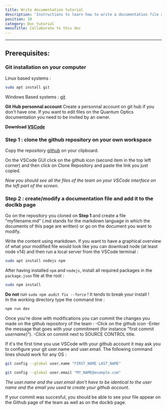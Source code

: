 ```yaml
---
title: Write documentation tutorial
description: 'Instructions to learn how to write a documentation file and share it to the whole team.'
position: 10
category: Doc tutorial
menuTitle: Collaborate to this doc
---
```


---
## Prerequisites:

### Git installation on your computer

Linux based systems :
<code-block label="Bash" active>

```bash
sudo apt install git
```

</code-block>

Windows Based systems :
[git](https://git-scm.com/download/win)

**Git Hub personnal account**
    Create a personnal account on git hub if you don't have one. 
    <alert type="warning">If you want to edit files on the Quantum Optics documentation you need to be invited by an owner. </alert>

**Download [VSCode](/StartingPackage/Tools#vs-code)**

### Step 1 : clone the github repository on your own workspace

Copy the repository [github](https://github.com/quantumopticslkb/doclkb.git) on your clipboard.

On the VSCode GUI click on the github icon (second item in the top left corner) and then click on Clone Repository and paste the link you just copied.

*Now you should see all the files of the team on your VSCode interface on the left part of the screen.*

### Step 2 : create/modify a documentation file and add it to the doclkb page 

Go on the repository you cloned on **Step 1** and create a file "myfilename.md" (.md stands for the markdown language in which the documents of this page are written) or go on the document you want to modify.

Write the content using markdown. If you want to have a graphical overview of what your modified file would look like you can download node (at least node v14) and then run a local server from the VSCode terminal :

<code-block label="Bash" active>

  ```bash
  sudo apt install nodejs npm
  ```

</code-block>

After having installed `npm` and `nodejs`, install all required packages in the `package.json` file at the root :

<code-block label="Bash" active>

  ```bash
  sudo npm install 
  ```
</code-block>

**Do not** run `sudo npm audit fix --force` ! It tends to break your install !\
In the working directory type the command line :

<code-block label="Bash" active>

  ```bash
  npm run dev
  ```

</code-block>

 Once you're done with modifications you can commit the changes you made on the github repository of the team :
-Click on the github icon
-Enter the message that goes with your commitment (for instance "first commit *username*)").
-Click on commit next to SOURCE CONTROL title.

If it's the first time you use VSCode with your github account it may ask you to configure your git user.name and user.email. The following command lines should work for any OS :



  ```bash
  git config --global user.name "FIRST_NAME LAST_NAME"
  ```



  ```bash
  git config --global user.email "MY_NAME@example.com"
  ```


*The user.name and the user.email don't have to be identical to the user name and the email you used te create your github account.*

<alert type="success">
If your commit was succesful, you should be able to see your file appear on the Github page of the team as well as on the doclkb page.
</alert>








